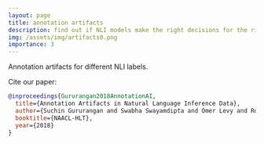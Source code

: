 ```yaml
---
layout: page
title: annotation artifacts
description: find out if NLI models make the right decisions for the right reasons
img: /assets/img/artifacts0.png
importance: 3
---
```



<div class="row">
    <div class="col-sm mt-3 mt-md-0">
        <img class="img-fluid rounded z-depth-1" src="{{ '/assets/img/artifacts.png' | relative_url }}" alt="" title="artifacts"/>
    </div>
</div>
<div class="caption">
    Annotation artifacts for different NLI labels.
</div>

Cite our paper:
```bib
@inproceedings{Gururangan2018AnnotationAI,
  title={Annotation Artifacts in Natural Language Inference Data},
  author={Suchin Gururangan and Swabha Swayamdipta and Omer Levy and Roy Schwartz and Samuel R. Bowman and Noah A. Smith},
  booktitle={NAACL-HLT},
  year={2018}
}
```
